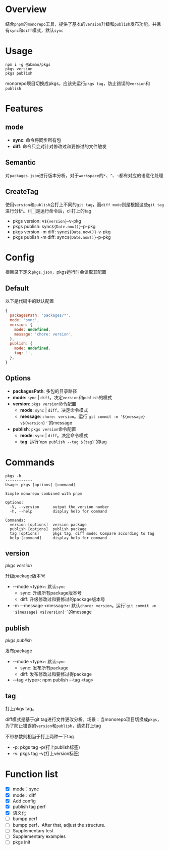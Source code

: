 # Overview
结合`pnpm`的`monorepo`工具，提供了基本的`version`升级和`publish`发布功能。并且有`sync`和`diff`模式，默认`sync`

# Usage
```
npm i -g @abmao/pkgs
pkgs version
pkgs publish
```
monorepo项目切换成pkgs，应该先运行`pkgs tag`，防止错误的`version`和`publish`

# Features

## mode
- **sync**: 命令将同步所有包
- **diff**: 命令只会对针对修改过和要修过的文件触发

## Semantic

对`packages.json`进行版本分析，对于`workspace`的`*`、`^`、`~`都有对应的语意化处理
## CreateTag
使用`version`和`publish`会打上不同的`git tag`，而`diff mode`则是根据这些`git tag`进行分析。（👇🏻是运行命令后，cli打上的tag
- pkgs version: v`${version}`-v-pkg
- pkgs publish: sync`${Date.now()}`-p-pkg
- pkgs version -m diff: sync`${Date.now()}`-v-pkg
- pkgs publish -m diff: sync`${Date.now()}`-p-pkg


# Config
根目录下定义`pkgs.json`，pkgs运行时会读取其配置

## Default
以下是代码中的默认配置
```JavaScript
{
  packagesPath: 'packages/*',
  mode: 'sync',
  version: {
    mode: undefined,
    message: 'chore: version',
  },
  publish: {
    mode: undefined,
    tag: '',
  },
}
```
## Options
- **packagesPath**: 多包的目录路径
- **mode**: `sync` | `diff`。决定`version`和`publish`的模式
- **version**: `pkgs version`命令配置
  - **mode**: `sync` | `diff`。决定命令模式
  - **message**: `chore: version`。运行\``git commit -m '${message} v${version}'`\`的message
- **publish**: `pkgs version`命令配置
  - **mode**: `sync` | `diff`。决定命令模式
  - **tag**: 运行\``npm publish --tag ${tag}`\`的tag
# Commands
```
pkgs -h
------------
Usage: pkgs [options] [command]

Simple monorepo combined with pnpm

Options:
  -V, --version      output the version number
  -h, --help         display help for command

Commands:
  version [options]  version package
  publish [options]  publish package
  tag [options]      pkgs tag, diff mode: Compare according to tag
  help [command]     display help for command
```
## version
*pkgs version*

升级package版本号

- --mode \<type>: 默认`sync`
  - sync: 升级所有package版本号
  - diff: 升级修改过和要修过的package版本号
- -m --message \<message>: 默认`chore: version`。运行\``git commit -m '${message} v${version}'`\`的message

## publish
*pkgs publish*

发布package

- --mode \<type>: 默认`sync`
  - sync: 发布所有package
  - diff: 发布修改过和要修过得package
- --tag \<type>: npm publish --tag \<tag>

## tag
打上pkgs tag。

diff模式是基于git tag进行文件更改分析。场景：当monorepo项目切换成`pkgs`，为了防止错误的`version`和`publish`，请先打上tag

不带参数则相当于打上两种一下tag
- -p: pkgs tag -p(打上publish标签)
- -v: pkgs tag -v(打上version标签)

# Function list
- [x] mode：sync
- [x] mode：diff
- [x] Add config
- [x] publish tag perf
- [x] 语义化
- [ ] bumpp perf
- [ ] bumpp perf，After that, adjust the structure.
- [ ] Supplementary test
- [ ] Supplementary examples
- [ ] pkgs init